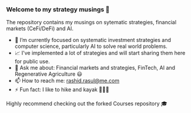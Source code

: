 ### Welcome to my strategy musings 👋

The repository contains my musings on sytematic strategies, financial markets (CeFi/DeFi) and AI.

- 🔭 I’m currently focused on systematic investment strategies and computer science, particularly AI to solve real world problems.
- 📈 I've implemented a lot of strategies and will start sharing them here for public use.
- 💬 Ask me about: Financial markets and strategies, FinTech, AI and Regenerative Agriculture 😃
- 📫 How to reach me: rashid.rasul@me.com
- ⚡ Fun fact: I like to hike and kayak 🚣🏽‍♀

Highly recommend checking out the forked Courses repository 🎓
